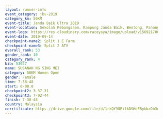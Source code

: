 ```yaml
---
layout: runner-info 
event_category: jbu-2019 
category_km: 50KM 
event-title: Janda Baik Ultra 2019
event-location: Sekolah Kebangsaan, Kampung Janda Baik, Bentong, Pahang, Malaysia 
event-logo: https://res.cloudinary.com/raceyaya/image/upload/v1569217009/logo/janda-baik_vch1pc.jpg 
event-date: 2019-09-14 
checkpoint-name2: Split 1 E Farm 
checkpoint-name3: Split 2 ATV 
overall_rank: 53
gender_rank: 10
category_rank: 4
bib: 53027
name: SUSANAH NG SING MEI
category: 50KM Women Open
gender: Female
time: 7-38-48
start: 0-00.0
checkpoint2: 3-37-31
checkpoint3: 7-02-44
finish: 7-38-48
country: Malaysia
cerrtificate: https-//drive.google.com/file/d/1rkQY9OPilkDSHeFRybbzDb3nM4rzMl_O/view?usp=sharing
---
```


